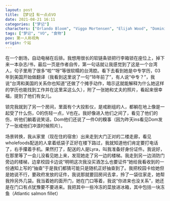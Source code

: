 ```yaml
---
layout: post
title: 【梦记】有一点点VO
date: 2021-08-21 16:11
categories: ["梦记"]
characters: ["Orlando Bloom", "Viggo Mortensen", "Elijah Wood", "Dominique Monagh", "Billy Boyd", "Lyra"]
tags: ["梦记", "VO", "食物"]
pov: 第一人称视角
origin: 个站
---
```


在一个剧场，自动电梯在后排。我想用很长的软链条锁把行李箱锁在座位上，掉下来一本杂志/书，最后一页是作者自传，第一句话就让我感觉到了这是一个台湾人，句子里用了很多“啦”“呀”等很软糯的台湾腔。看下去看到她是中专学历，03年到美国开始做翻译（我看到这里说了一句“18年前了”，有人说“中专？”，我说“台湾和美国的关系你也知道”还做了个摊手动作，暗示这就能解释为什么她这样的学历也能找到工作并在这里呆这么久），附了一张她和丈夫的照片，看起来很幸福，提到了他们有女儿。

锁完我就到了另一个房间，里面有个大投影仪，是戒剧组的人，都躺在地上像是一起受了什么伤，O的伤轻一点，V也在。我好像进入他们之间了，看见了他们的伤，听他们躺着说笑话，Dom他们还说了一件O的糗事（因为昨天ins看见Dom发了一张戒他们冲浪时候照片）。

场景转换，我从家里（现在住的宿舍）出来走到大门正对的二楼走廊，看见wholefoods配送的人拿着纸袋子正好在楼下路过，我就知道他们肯定要打电话了，右手攥着手机。果然打了，配送的人是Lyra，叫我准备好身份证件。我说好，在那里等了一会儿没看见她上来，发现她走了另一边的楼梯。我走到另一边消防门旁边的楼梯，边拿校园卡边说“明明这次我没买酒怎么也要证件”她给我看收到的一份通知上写的“抽查”于是我们都猜可能只是随机正好抽查到了。我把校园卡给她但是她说不行，要政府发放的证件，我说那就要回房间去拿，拎了一袋往家走，她帮我拎另外几袋。我当着她的面开门，她在门口等着，我说“你进来也没关系”，她还是在门口有点犹豫要不要进来。我把其中一些冷冻的菜放进冰箱，其中包括一块冻鱼（Atlantic salmon fillet）


